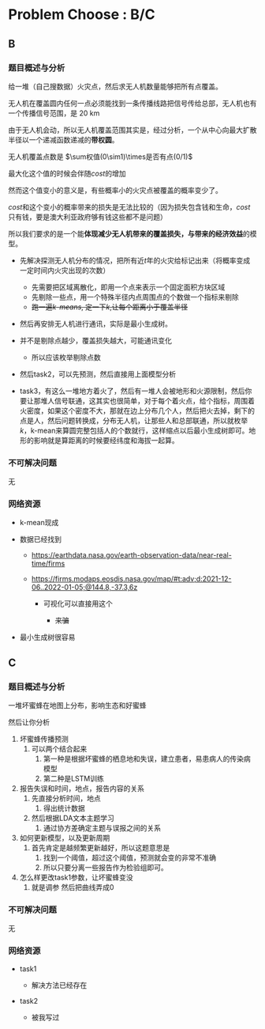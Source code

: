 # Problem Choose : B/C



## B

### 题目概述与分析

给一堆（自己搜数据）火灾点，然后求无人机数量能够把所有点覆盖。

无人机在覆盖圆内任何一点必须能找到一条传播线路把信号传给总部，无人机也有一个传播信号范围，是 $20$ km

由于无人机会动，所以无人机覆盖范围其实是，经过分析，一个从中心向最大扩散半径以一个递减函数递减的**带权圆**。

无人机覆盖点数是 $\sum权值(0\sim1)\times是否有点(0/1)$ 

最大化这个值的时候会伴随$cost$的增加

然而这个值变小的意义是，有些概率小的火灾点被覆盖的概率变少了。

$cost$和这个变小的概率带来的损失是无法比较的（因为损失包含钱和生命，$cost$只有钱，要是澳大利亚政府够有钱这些都不是问题）

所以我们要求的是一个能**体现减少无人机带来的覆盖损失，与带来的经济效益**的模型。

* 先解决探测无人机分布的情况，把所有近$t$年的火灾给标记出来（将概率变成一定时间内火灾出现的次数）

  * 先需要把区域离散化，即用一个点来表示一个固定面积方块区域
  * 先剔除一些点，用一个特殊半径内点周围点的个数做一个指标来剔除
  * ~~跑一遍$k$-$means$, 定一下$k$,让每个距离小于覆盖半径~~

* 然后再安排无人机进行通讯，实际是最小生成树。

* 并不是剔除点越少，覆盖损失越大，可能通讯变化

  * 所以应该枚举剔除点数

* 然后task2，可以先预测，然后直接用上面模型分析

* task3，有这么一堆地方着火了，然后有一堆人会被地形和火源限制，然后你要让那堆人信号联通，这其实也很简单，对于每个着火点，给个指标，周围着火密度，如果这个密度不大，那就在边上分布几个人，然后把火去掉，剩下的点是人，然后问题转换成，分布无人机，让那些人和总部联通，所以就枚举$k$，k-mean来算圆完整包括人的个数就行，这样缩点以后最小生成树即可。地形的影响就是算距离的时候要经纬度和海拔一起算。

  

### 不可解决问题

无

### 网络资源

* k-mean现成

* 数据已经找到

  * https://earthdata.nasa.gov/earth-observation-data/near-real-time/firms

  * https://firms.modaps.eosdis.nasa.gov/map/#t:adv;d:2021-12-06..2022-01-05;@144.8,-37.3,6z

    * 可视化可以直接用这个

      * ~~来骗~~

        

* 最小生成树很容易

  

## C

### 题目概述与分析

一堆坏蜜蜂在地图上分布，影响生态和好蜜蜂

然后让你分析

1. 坏蜜蜂传播预测
   1. 可以两个结合起来
      1. 第一种是根据坏蜜蜂的栖息地和失误，建立患者，易患病人的传染病模型
      2. 第二种是LSTM训练
2. 报告失误和时间，地点，报告内容的关系
   1. 先直接分析时间，地点
      1. 得出统计数据
   2. 然后根据LDA文本主题学习
      1. 通过协方差确定主题与误报之间的关系
3. 如何更新模型，以及更新周期
   1. 首先肯定是越频繁更新越好，所以这题意思是
      1. 找到一个阈值，超过这个阈值，预测就会变的非常不准确
      2. 所以只要分离一些报告作为检验组即可。
4. 怎么样更改task1参数，让坏蜜蜂变没
   1. 就是调参 然后把曲线弄成0

### 不可解决问题

无

### 网络资源

* task1

  * 解决方法已经存在

* task2

  * 被我写过

  